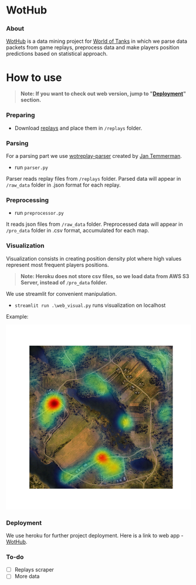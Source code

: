 # WotHub
### About
[WotHub](https://floating-savannah-13776.herokuapp.com/) is a data mining project for [World of Tanks](https://en.wikipedia.org/wiki/World_of_Tanks) in which we parse data packets from game replays, preprocess data and make players position predictions based on statistical approach. 
# How to use
> **Note: If you want to check out web version, jump to "[Deployment](https://github.com/pashok3d/WotHub#deployment)" section.**
### Preparing
* Download [replays](http://wotreplays.ru/) and place them in `/replays` folder. 
### Parsing 
For a parsing part we use [wotreplay-parser](https://github.com/evido/wotreplay-parser) created by [Jan Temmerman](https://github.com/evido).
* run `parser.py`

Parser reads replay files from `/replays` folder. Parsed data will appear in `/raw_data` folder in .json format for each replay.
### Preprocessing
* run `preprocessor.py`

It reads json files from `/raw_data` folder. Preprocessed data will appear in `/pro_data` folder in .csv format, accumulated for each map.

### Visualization
Visualization consists in creating position density plot where high values represent most frequent players positions. 
> **Note: Heroku does not store csv files, so we load data from AWS S3 Server, instead of `/pro_data` folder.**

We use streamlit for convenient manipulation. 

* `streamlit run .\web_visual.py` runs visualization on localhost

Example:

![](output.png)

### Deployment
We use heroku for further project deployment. Here is a link to web app - [WotHub](https://floating-savannah-13776.herokuapp.com/).

### To-do
- [ ] Replays scraper
- [ ] More data

